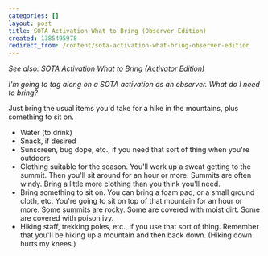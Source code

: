 ```yaml
---
categories: []
layout: post
title: SOTA Activation What to Bring (Observer Edition)
created: 1385495978
redirect_from: /content/sota-activation-what-bring-observer-edition
---
```

*See also: [SOTA Activation What to Bring (Activator Edition)](http://k4kpk.com/content/sota-activation-what-bring-activator-edition)*

*I'm going to tag along on a SOTA activation as an observer.  What do I need to bring?*

Just bring the usual items you'd take for a hike in the mountains, plus something to sit on.

* Water (to drink)
* Snack, if desired
* Sunscreen, bug dope, etc., if you need that sort of thing when you're outdoors
* Clothing suitable for the season.  You'll work up a sweat getting to the summit.  Then you'll sit around for an hour or more.  Summits are often windy.  Bring a little more clothing than you think you'll need.
* Bring something to sit on.  You can bring a foam pad, or a small ground cloth, etc.  You're going to sit on top of that mountain for an hour or more.  Some summits are rocky.  Some are covered with moist dirt.  Some are covered with poison ivy.
* Hiking staff, trekking poles, etc., if you use that sort of thing.  Remember that you'll be hiking up a mountain and then back down.  (Hiking down hurts my knees.)
